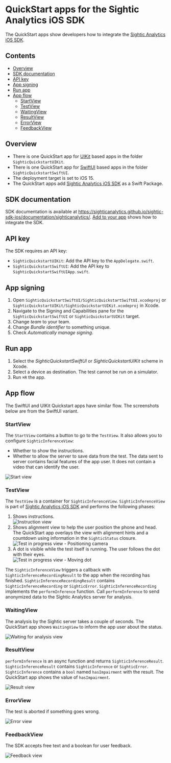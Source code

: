 # QuickStart apps for the Sightic Analytics iOS SDK<!-- omit from toc -->

The QuickStart apps show developers how to integrate the [Sightic Analytics iOS SDK](https://github.com/SighticAnalytics/sightic-sdk-ios).

## Contents<!-- omit from toc -->

- [Overview](#overview)
- [SDK documentation](#sdk-documentation)
- [API key](#api-key)
- [App signing](#app-signing)
- [Run app](#run-app)
- [App flow](#app-flow)
  - [StartView](#startview)
  - [TestView](#testview)
  - [WaitingView](#waitingview)
  - [ResultView](#resultview)
  - [ErrorView](#errorview)
  - [FeedbackView](#feedbackview)

## Overview

* There is one QuickStart app for [UIKit](https://developer.apple.com/documentation/uikit) based apps in the folder `SighticQuickstartUIKit`.
* There is one QuickStart app for [SwiftUI](https://developer.apple.com/documentation/swiftui/) based apps in the folder `SighticQuickstartSwiftUI`.
* The deployment target is set to iOS 15.
* The QuickStart apps add [Sightic Analytics iOS SDK](https://github.com/SighticAnalytics/sightic-sdk-ios) as a Swift Package.

## SDK documentation

SDK documentation is available at https://sighticanalytics.github.io/sightic-sdk-ios/documentation/sighticanalytics/. [Add to your app](https://sighticanalytics.github.io/sightic-sdk-ios/documentation/sighticanalytics/addtoapp) shows how to integrate the SDK.

## API key

The SDK requires an API key:
* `SighticQuickstartUIKit`: Add the API key to the `AppDelegate.swift`.
* `SighticQuickstartSwiftUI`: Add the API key to `SighticQuickstartSwiftUIApp.swift`.

## App signing

1. Open `SighticQuickstartSwiftUI/SighticQuickstartSwiftUI.xcodeproj` or `SighticQuickstartUIKit/SighticQuickstartUIKit.xcodeproj` in Xcode.
2. Navigate to the Signing and Capabilities pane for the `SighticQuickstartSwiftUI` or `SighticQuickstartUIKit` target.
3. Change _team_ to your team.
4. Change _Bundle identifier_ to something unique.
5. Check _Automatically manage signing_.

## Run app

1. Select the _SighticQuickstartSwiftUI_ or _SighticQuickstartUIKit_ scheme in Xcode.
2. Select a device as destination. The test cannot be run on a simulator.
3. Run `⌘R` the app.

## App flow

The SwiftUI and UIKit Quickstart apps have similar flow. The screenshots below are from the SwiftUI variant.

### StartView

The `StartView` contains a button to go to the `TestView`. It also allows you to configure `SighticInferenceView`:

* Whether to show the instructions.
* Whether to allow the server to save data from the test. The data sent to server contains facial features of the app user. It does not contain a video that can identify the user.

![Start view](images/start-view.png)

### TestView

The `TestView` is a container for `SighticInferenceView`. `SighticInferenceView` is part of [Sightic Analytics iOS SDK](https://github.com/SighticAnalytics/sightic-sdk-ios) and performs the following phases:

1. Shows instructions.<br>
   ![Instruction view](images/instruction-view-hold-phone-straight.png)
2. Shows alignment view to help the user position the phone and head. The QuickStart app overlays the view with alignment hints and a countdown using information in the `SighticStatus` closure.<br>
   ![Test in progress view - Positioning camera](images/alignment-view-hold-phone-closer.png)
3. A dot is visible while the test itself is running. The user follows the dot with their eyes.<br>
  ![Test in progress view - Moving dot](images/test-view.png)

The `SighticInferenceView` triggers a callback with `SighticInferenceRecordingResult` to the app when the recording has finished. `SighticInferenceRecordingResult` contains `SighticInferenceRecording` or `SighticError`. `SighticInferenceRecording` implements the `performInference` function. Call `performInference` to send anonymized data to the Sightic Analytics server for analysis.

### WaitingView

The analysis by the Sightic server takes a couple of seconds. The QuickStart app shows `WaitingView` to inform the app user about the status.

![Waiting for analysis view](images/waiting-view.png)

### ResultView

`performInference` is an async function and returns `SighticInferenceResult`. `SighticInferenceResult` contains `SighticInference` or `SighticError`. `SighticInference` contains a `bool` named `hasImpairment` with the result. The QuickStart app shows the value of `hasImpairment`.

![Result view](images/result-view.png)

### ErrorView

The test is aborted if something goes wrong.

![Error view](images/error-view.png)

### FeedbackView

The SDK accepts free text and a boolean for user feedback.

![Feedback view](images/feedback-view.png)